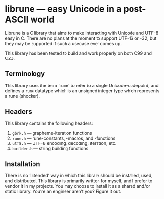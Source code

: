 # librune — easy Unicode in a post-ASCII world

Librune is a C library that aims to make interacting with Unicode and
UTF-8 easy in C.  There are no plans at the moment to support UTF-16 or
-32, but they may be supported if such a usecase ever comes up.

This library has been tested to build and work properly on both C99 and
C23.


## Terminology

This library uses the term ‘rune’ to refer to a single Unicode-codepoint,
and defines a `rune` datatype which is an unsigned integer type which
represents a rune (shocker).


## Headers

This library contains the following headers:

1. `gbrk.h` — grapheme-iteration functions
2. `rune.h` — rune-constants, -macros, and -functions
3. `utf8.h` — UTF-8 encoding, decoding, iteration, etc.
4. `builder.h` — string building functions


## Installation

There is no ‘intended’ way in which this library should be installed,
used, and distributed.  This library is primarily written for myself, and
I prefer to vendor it in my projects.  You may choose to install it as a
shared and/or static library.  You’re an engineer aren’t you?  Figure it
out.
